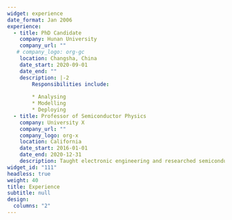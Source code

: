 ```yaml
---
widget: experience
date_format: Jan 2006
experience:
  - title: PhD Candidate
    company: Hunan University
    company_url: ""
   # company_logo: org-gc
    location: Changsha, China
    date_start: 2020-09-01
    date_end: ""
    description: |-2
        Responsibilities include:
        
        * Analysing
        * Modelling
        * Deploying
  - title: Professor of Semiconductor Physics
    company: University X
    company_url: ""
    company_logo: org-x
    location: California
    date_start: 2016-01-01
    date_end: 2020-12-31
    description: Taught electronic engineering and researched semiconductor physics.
widget_id: "111"
headless: true
weight: 40
title: Experience
subtitle: null
design:
  columns: "2"
---
```

